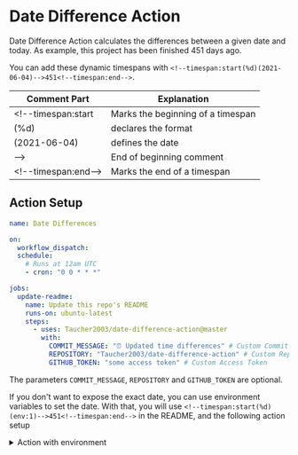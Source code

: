 # Date Difference Action

Date Difference Action calculates the differences between a given date and today.
As example, this project has been finished <!--timespan:start(%d)(2021-06-04)-->451<!--timespan:end--> days ago.

You can add these dynamic timespans with `<!--timespan:start(%d)(2021-06-04)-->451<!--timespan:end-->`.

| Comment Part         | Explanation                       |
|----------------------|-----------------------------------|
| <!--timespan:start   | Marks the beginning of a timespan |
| (%d)                 | declares the format               |
| (2021-06-04)         | defines the date                  |
| -->                  | End of beginning comment          |
| \<!--timespan:end--> | Marks the end of a timespan       |

## Action Setup

```yaml
name: Date Differences

on:
  workflow_dispatch:
  schedule:
    # Runs at 12am UTC
    - cron: "0 0 * * *"

jobs:
  update-readme:
    name: Update this repo's README
    runs-on: ubuntu-latest
    steps:
      - uses: Taucher2003/date-difference-action@master
        with:
          COMMIT_MESSAGE: "⏰ Updated time differences" # Custom Commit Message
          REPOSITORY: "Taucher2003/date-difference-action" # Custom Repository
          GITHUB_TOKEN: "some access token" # Custom Access Token
```

The parameters `COMMIT_MESSAGE`, `REPOSITORY` and `GITHUB_TOKEN` are optional.

If you don't want to expose the exact date, you can use environment variables to set the date.
With that, you will use `<!--timespan:start(%d)(env:1)-->451<!--timespan:end-->` in the README, and the following action setup
<details>
<summary>Action with environment</summary>

```yaml
name: Date Differences

on:
  workflow_dispatch:
  schedule:
    # Runs at 12am UTC
    - cron: "0 0 * * *"

jobs:
  update-readme:
    name: Update this repo's README
    runs-on: ubuntu-latest
    steps:
      - uses: Taucher2003/date-difference-action@master
        env:
          1: ${{ secrets.DATE_1 }}
```
</details>
